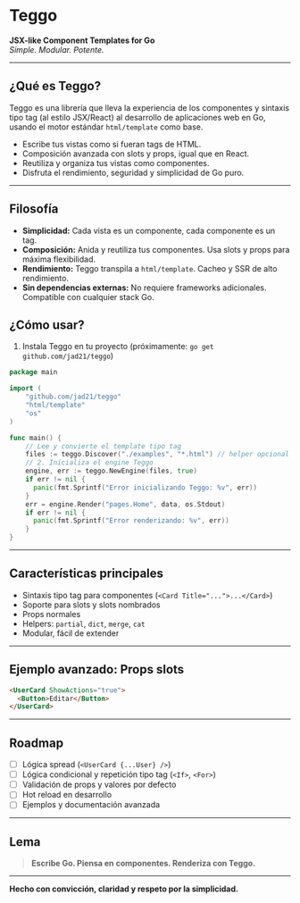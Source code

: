 # Teggo

**JSX-like Component Templates for Go**  
_Simple. Modular. Potente._

---

## ¿Qué es Teggo?

Teggo es una librería que lleva la experiencia de los componentes y sintaxis tipo tag (al estilo JSX/React) al desarrollo de aplicaciones web en Go, usando el motor estándar `html/template` como base.

- Escribe tus vistas como si fueran tags de HTML.
- Composición avanzada con slots y props, igual que en React.
- Reutiliza y organiza tus vistas como componentes.
- Disfruta el rendimiento, seguridad y simplicidad de Go puro.

---

## Filosofía

- **Simplicidad:** Cada vista es un componente, cada componente es un tag.
- **Composición:** Anida y reutiliza tus componentes. Usa slots y props para máxima flexibilidad.
- **Rendimiento:** Teggo transpila a `html/template`. Cacheo y SSR de alto rendimiento.
- **Sin dependencias externas:** No requiere frameworks adicionales. Compatible con cualquier stack Go.


## ¿Cómo usar?

1. Instala Teggo en tu proyecto (próximamente: `go get github.com/jad21/teggo`)

```go
package main

import (
    "github.com/jad21/teggo"
    "html/template"
    "os"
)

func main() {
    // Lee y convierte el template tipo tag
    files := teggo.Discover("./examples", "*.html") // helper opcional
    // 2. Inicializa el engine Teggo
    engine, err := teggo.NewEngine(files, true)
    if err != nil {
      panic(fmt.Sprintf("Error inicializando Teggo: %v", err))
    }
    err = engine.Render("pages.Home", data, os.Stdout)
    if err != nil {
      panic(fmt.Sprintf("Error renderizando: %v", err))
    }
}
```

---

## Características principales

* Sintaxis tipo tag para componentes (`<Card Title="...">...</Card>`)
* Soporte para slots y slots nombrados
* Props normales
* Helpers: `partial`, `dict`, `merge`, `cat`
* Modular, fácil de extender

---

## Ejemplo avanzado: Props slots

```html
<UserCard ShowActions="true">
  <Button>Editar</Button>
</UserCard>
```

---

## Roadmap
* [ ] Lógica spread (`<UserCard {...User} />`)
* [ ] Lógica condicional y repetición tipo tag (`<If>`, `<For>`)
* [ ] Validación de props y valores por defecto
* [ ] Hot reload en desarrollo
* [ ] Ejemplos y documentación avanzada

---

## Lema

> **Escribe Go. Piensa en componentes. Renderiza con Teggo.**

---

**Hecho con convicción, claridad y respeto por la simplicidad.**

